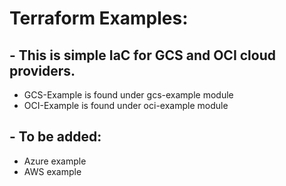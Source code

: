 # Terraform Examples:
## - This is simple IaC for GCS and OCI cloud providers. 
  - GCS-Example is found under gcs-example module
  - OCI-Example is found under oci-example module

## - To be added:
  - Azure example
  - AWS example
